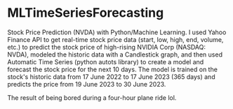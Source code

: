 # MLTimeSeriesForecasting
Stock Price Prediction (NVDA) with Python/Machine Learning. I used Yahoo Finance API to get real-time stock price data (start, low, high, end, volume, etc.) to predict the stock price of high-rising NVIDIA Corp (NASDAQ: NVDA), modeled the historic data with a Candlestick graph, and then used Automatic Time Series (python autots library) to create a model and forecast the stock price for the next 10 days. The model is trained on the stock's historic data from 17 June 2022 to 17 June 2023 (365 days) and predicts the price from 19 June 2023 to 30 June 2023. 

The result of being bored during a four-hour plane ride lol.
